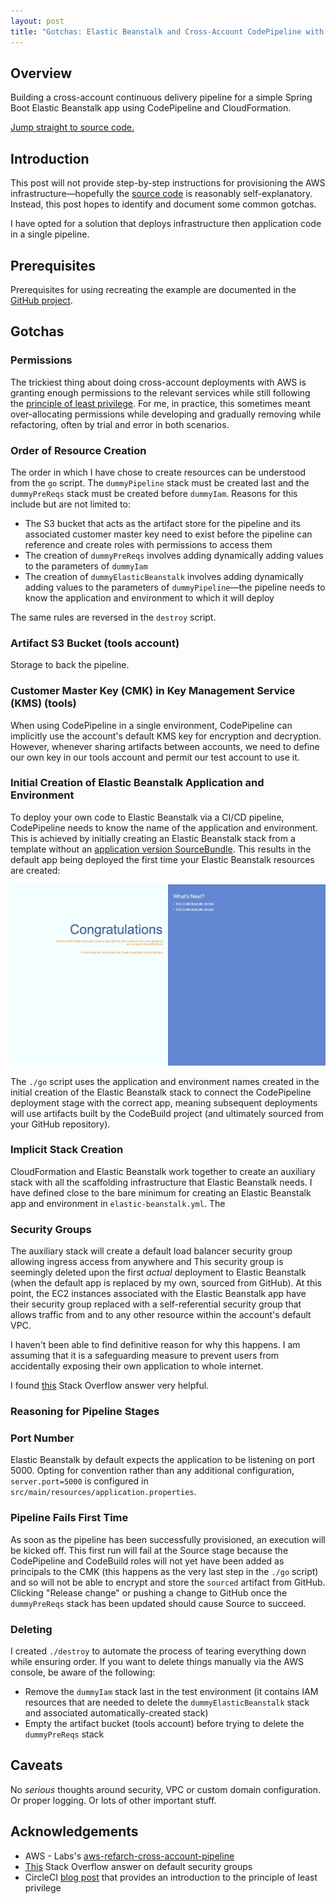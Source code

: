 ```yaml
---
layout: post
title: "Gotchas: Elastic Beanstalk and Cross-Account CodePipeline with CloudFormation"
---
```


## Overview

Building a cross-account continuous delivery pipeline for a simple Spring Boot Elastic Beanstalk app using CodePipeline 
and CloudFormation.

[Jump straight to source code.](https://github.com/blairnangle/example-cloudformation-elastic-beanstalk-codepipeline)

## Introduction

This post will not provide step-by-step instructions for provisioning the AWS infrastructure—hopefully the 
[source code](https://github.com/blairnangle/example-cloudformation-elastic-beanstalk-codepipeline) is reasonably self-explanatory. Instead, this post hopes to identify and document some common
gotchas.

I have opted for a solution that deploys infrastructure then application code in a single pipeline.

## Prerequisites

Prerequisites for using recreating the example are documented in the [GitHub project](https://github.com/blairnangle/example-cloudformation-elastic-beanstalk-codepipeline).

## Gotchas

### Permissions

The trickiest thing about doing cross-account deployments with AWS is granting enough permissions to the relevant 
services while still following the [principle of least privilege](https://circleci.com/blog/minimize-risk-using-the-principle-of-least-privilege-and-aws-iam-permissions/). 
For me, in practice, this sometimes meant over-allocating permissions while developing and gradually removing while 
refactoring, often by trial and error in both scenarios.

### Order of Resource Creation

The order in which I have chose to create resources can be understood from the `go` script. The `dummyPipeline` stack 
must be created last and the `dummyPreReqs` stack must be created before `dummyIam`. Reasons for this include but are not
limited to:

* The S3 bucket that acts as the artifact store for the pipeline and its associated customer master key need to exist
before the pipeline can reference and create roles with permissions to access them
* The creation of `dummyPreReqs` involves adding dynamically adding values to the parameters of `dummyIam`
* The creation of `dummyElasticBeanstalk` involves adding dynamically adding values to the parameters of 
`dummyPipeline`—the pipeline needs to know the application and environment to which it will deploy

The same rules are reversed in the `destroy` script.

### Artifact S3 Bucket (tools account)

Storage to back the pipeline.

### Customer Master Key (CMK) in Key Management Service (KMS) (tools)

When using CodePipeline in a single environment, CodePipeline can implicitly use the account's default KMS key for 
encryption and decryption. However, whenever sharing artifacts between accounts, we need to define our own key in our 
tools account and permit our test account to use it.

### Initial Creation of Elastic Beanstalk Application and Environment

To deploy your own code to Elastic Beanstalk via a CI/CD pipeline, CodePipeline needs to know the name of the 
application and environment. This is achieved by initially creating an Elastic Beanstalk stack from a template 
without an [application version SourceBundle](https://docs.aws.amazon.com/AWSCloudFormation/latest/UserGuide/aws-properties-beanstalk-sourcebundle.html).
This results in the default app being deployed the first time your Elastic Beanstalk resources are created:

![Default Elastic Beanstalk Application](/assets/2020-05-10-gotchas-elastic-beanstalk-cross-account-cloudformation-codepipeline/elastic-beanstalk-default.png)

The `./go` script uses the application and environment names created in the initial creation of the Elastic Beanstalk 
stack to connect the CodePipeline deployment stage with the correct app, meaning subsequent deployments will use 
artifacts built by the CodeBuild project (and ultimately sourced from your GitHub repository).

### Implicit Stack Creation

CloudFormation and Elastic Beanstalk work together to create an auxiliary stack with all the scaffolding infrastructure 
that Elastic Beanstalk needs. I have defined close to the bare minimum for creating an Elastic Beanstalk app and 
environment in `elastic-beanstalk.yml`. The  

### Security Groups

The auxiliary stack will create a default load balancer security group allowing ingress access from anywhere and  This
security group is seemingly deleted upon the first *actual* deployment to Elastic Beanstalk (when the default app is 
replaced by my own, sourced from GitHub). At this point, the EC2 instances associated with the Elastic Beanstalk app 
have their security group replaced with a self-referential security group that allows traffic from and to any other 
resource within the account's default VPC.

I haven't been able to find definitive reason for why this happens. I am assuming that it is a safeguarding measure 
to prevent users from accidentally exposing their own application to whole internet.

I found [this](https://stackoverflow.com/a/28384498/4304123) Stack Overflow answer very helpful.

### Reasoning for Pipeline Stages

### Port Number

Elastic Beanstalk by default expects the application to be listening on port 5000. Opting for convention rather 
than any additional configuration, `server.port=5000` is configured in `src/main/resources/application.properties`.

### Pipeline Fails First Time

As soon as the pipeline has been successfully provisioned, an execution will be kicked off. This first run will fail at 
the Source stage because the CodePipeline and CodeBuild roles will not yet have been added as principals to the CMK 
(this happens as the very last step in the `./go` script) and so will not be able to encrypt and store the `sourced`
artifact from GitHub. Clicking "Release change" or pushing a change to GitHub once the `dummyPreReqs` stack has been 
updated should cause Source to succeed.

### Deleting

I created `./destroy` to automate the process of tearing everything down while ensuring order. If you want to delete
things manually via the AWS console, be aware of the following:

* Remove the `dummyIam` stack last in the test environment (it contains IAM resources that are needed to delete the 
`dummyElasticBeanstalk` stack and associated automatically-created stack)
* Empty the artifact bucket (tools account) before trying to delete the `dummyPreReqs` stack

## Caveats

No *serious* thoughts around security, VPC or custom domain configuration. Or proper logging. Or lots of other 
important stuff.

## Acknowledgements

* AWS - Labs's [aws-refarch-cross-account-pipeline](https://github.com/awslabs/aws-refarch-cross-account-pipeline)
* [This](https://stackoverflow.com/a/28384498/4304123)
Stack Overflow answer on default security groups
* CircleCI [blog post](https://circleci.com/blog/minimize-risk-using-the-principle-of-least-privilege-and-aws-iam-permissions/) 
that provides an introduction to the principle of least privilege
